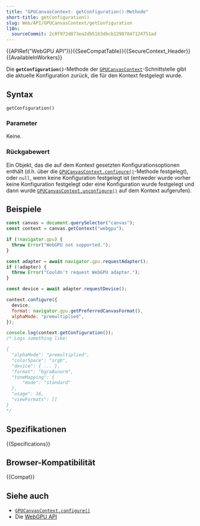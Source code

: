 ```yaml
---
title: "GPUCanvasContext: getConfiguration()-Methode"
short-title: getConfiguration()
slug: Web/API/GPUCanvasContext/getConfiguration
l10n:
  sourceCommit: 2c0f972d873ea2db5163dbcb12987847124751ad
---
```


{{APIRef("WebGPU API")}}{{SeeCompatTable}}{{SecureContext_Header}}{{AvailableInWorkers}}

Die **`getConfiguration()`**-Methode der [`GPUCanvasContext`](/de/docs/Web/API/GPUCanvasContext)-Schnittstelle gibt die aktuelle Konfiguration zurück, die für den Kontext festgelegt wurde.

## Syntax

```js-nolint
getConfiguration()
```

### Parameter

Keine.

### Rückgabewert

Ein Objekt, das die auf dem Kontext gesetzten Konfigurationsoptionen enthält (d.h. über die [`GPUCanvasContext.configure()`](/de/docs/Web/API/GPUCanvasContext/configure)-Methode festgelegt), oder `null`, wenn keine Konfiguration festgelegt ist (entweder wurde vorher keine Konfiguration festgelegt oder eine Konfiguration wurde festgelegt und dann wurde [`GPUCanvasContext.unconfigure()`](/de/docs/Web/API/GPUCanvasContext/unconfigure) auf dem Kontext aufgerufen).

## Beispiele

```js
const canvas = document.querySelector("canvas");
const context = canvas.getContext("webgpu");

if (!navigator.gpu) {
  throw Error("WebGPU not supported.");
}

const adapter = await navigator.gpu.requestAdapter();
if (!adapter) {
  throw Error("Couldn't request WebGPU adapter.");
}

const device = await adapter.requestDevice();

context.configure({
  device,
  format: navigator.gpu.getPreferredCanvasFormat(),
  alphaMode: "premultiplied",
});

console.log(context.getConfiguration());
/* Logs something like:

{
  "alphaMode": "premultiplied",
  "colorSpace": "srgb",
  "device": { ... },
  "format": "bgra8unorm",
  "toneMapping": {
      "mode": "standard"
  },
  "usage": 16,
  "viewFormats": []
}
*/
```

## Spezifikationen

{{Specifications}}

## Browser-Kompatibilität

{{Compat}}

## Siehe auch

- [`GPUCanvasContext.configure()`](/de/docs/Web/API/GPUCanvasContext/configure)
- Die [WebGPU API](/de/docs/Web/API/WebGPU_API)
